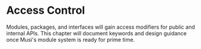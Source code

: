 # Access Control

Modules, packages, and interfaces will gain access modifiers for public and internal APIs. This chapter will document keywords and design guidance once Musi's module system is ready for prime time.
